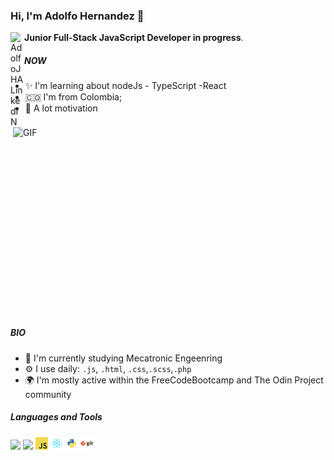 ### Hi, I'm Adolfo Hernandez 👋

<a href="https://www.linkedin.com/in/adolfo-jose-hernandezap/">
  <img align="left" alt="AdolfoJHA LinkedIN" width="22px" src="https://raw.githubusercontent.com/peterthehan/peterthehan/master/assets/linkedin.svg" />
</a>


 <strong>Junior Full-Stack JavaScript Developer in progress</strong>.
<img align="right" alt="GIF" src="https://github.com/abhisheknaiidu/abhisheknaiidu/blob/master/code.gif?raw=true" width="500" height="320" />

##### NOW

- ✨ I'm learning about nodeJs - TypeScript -React
- 🇨🇴 I'm from Colombia;
- 💯 A lot motivation

##### BIO

- 🏢 I'm currently studying Mecatronic Engeenring 
- ⚙️ I use daily: `.js`, `.html`, `.css`,`.scss`,`.php`  
- 🌍 I'm mostly active within the FreeCodeBootcamp and The Odin Project community

##### Languages and Tools  
<code><img height="20" src="https://cdn.jsdelivr.net/gh/devicons/devicon@latest/icons/html5/html5-plain.svg"></code>
<code><img height="20" src="https://cdn.jsdelivr.net/gh/devicons/devicon@latest/icons/css3/css3-plain.svg"></code>
<code><img height="20" src="https://raw.githubusercontent.com/github/explore/80688e429a7d4ef2fca1e82350fe8e3517d3494d/topics/javascript/javascript.png"></code>
<code><img height="20" src="https://raw.githubusercontent.com/github/explore/80688e429a7d4ef2fca1e82350fe8e3517d3494d/topics/react/react.png"></code>
<code><img height="20" src="https://raw.githubusercontent.com/github/explore/80688e429a7d4ef2fca1e82350fe8e3517d3494d/topics/python/python.png"></code>
<code><img height="20" src="https://raw.githubusercontent.com/github/explore/80688e429a7d4ef2fca1e82350fe8e3517d3494d/topics/git/git.png"></code>
<!--<code><img height="20" src="https://raw.githubusercontent.com/github/explore/80688e429a7d4ef2fca1e82350fe8e3517d3494d/topics/nodejs/nodejs.png"></code>-->
<!--<code><img height="20" src="https://cdn.jsdelivr.net/gh/devicons/devicon@latest/icons/typescript/typescript-plain.svg"></code>-->

